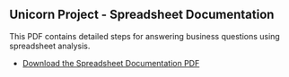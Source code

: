 ## Unicorn Project - Spreadsheet Documentation

This PDF contains detailed steps for answering business questions using spreadsheet analysis.

- [Download the Spreadsheet Documentation PDF](spreadsheet_documentation.pdf)

